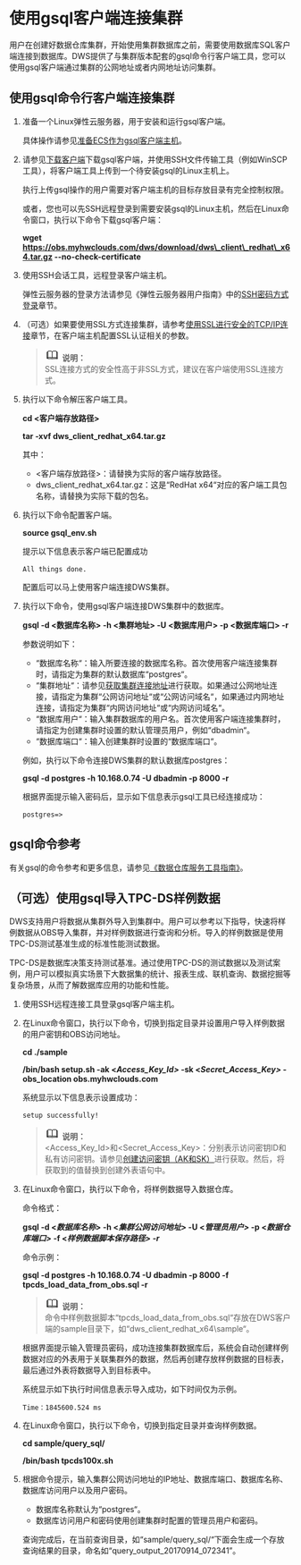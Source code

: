# 使用gsql客户端连接集群<a name="dws_01_0037"></a>

用户在创建好数据仓库集群，开始使用集群数据库之前，需要使用数据库SQL客户端连接到数据库。DWS提供了与集群版本配套的gsql命令行客户端工具，您可以使用gsql客户端通过集群的公网地址或者内网地址访问集群。

## 使用gsql命令行客户端连接集群<a name="section2664278815443"></a>

1.  准备一个Linux弹性云服务器，用于安装和运行gsql客户端。

    具体操作请参见[准备ECS作为gsql客户端主机](准备ECS作为gsql客户端主机.md)。

2.  请参见[下载客户端](下载客户端.md)下载gsql客户端，并使用SSH文件传输工具（例如WinSCP工具），将客户端工具上传到一个待安装gsql的Linux主机上。

    执行上传gsql操作的用户需要对客户端主机的目标存放目录有完全控制权限。

    或者，您也可以先SSH远程登录到需要安装gsql的Linux主机，然后在Linux命令窗口，执行以下命令下载gsql客户端：

    **wget https://obs.myhwclouds.com/dws/download/dws\_client\_redhat\_x64.tar.gz --no-check-certificate**

3.  使用SSH会话工具，远程登录客户端主机。

    弹性云服务器的登录方法请参见《弹性云服务器用户指南》中的[SSH密码方式登录](https://support.huaweicloud.com/usermanual-ecs/zh-cn_topic_0017955633.html)章节。

4.  （可选）如果要使用SSL方式连接集群，请参考[使用SSL进行安全的TCP/IP连接](使用SSL进行安全的TCP-IP连接.md)章节，在客户端主机配置SSL认证相关的参数。

    >![](public_sys-resources/icon-note.gif) **说明：**   
    >SSL连接方式的安全性高于非SSL方式，建议在客户端使用SSL连接方式。  

5.  执行以下命令解压客户端工具。

    **cd <客户端存放路径\>**

    ****tar -xvf dws\_client\_redhat\_x64.tar.gz****

    其中：

    -   <客户端存放路径\>：请替换为实际的客户端存放路径。
    -   dws\_client\_redhat\_x64.tar.gz：这是“RedHat x64“对应的客户端工具包名称，请替换为实际下载的包名。

6.  执行以下命令配置客户端。

    **source gsql\_env.sh**

    提示以下信息表示客户端已配置成功

    ```
    All things done.
    ```

    配置后可以马上使用客户端连接DWS集群。

7.  执行以下命令，使用gsql客户端连接DWS集群中的数据库。

    **gsql -d <数据库名称\> -h <集群地址\> -U <数据库用户\> -p <数据库端口\> -r**

    参数说明如下：

    -   “数据库名称“：输入所要连接的数据库名称。首次使用客户端连接集群时，请指定为集群的默认数据库“postgres“。
    -   “集群地址“：请参见[获取集群连接地址](获取集群连接地址.md)进行获取。如果通过公网地址连接，请指定为集群“公网访问地址“或“公网访问域名“，如果通过内网地址连接，请指定为集群“内网访问地址“或“内网访问域名“。
    -   “数据库用户“：输入集群数据库的用户名。首次使用客户端连接集群时，请指定为创建集群时设置的默认管理员用户，例如“dbadmin“。
    -   “数据库端口“：输入创建集群时设置的“数据库端口“。

    例如，执行以下命令连接DWS集群的默认数据库postgres：

    ****gsql -d postgres -h 10.168.0.74 -U dbadmin -p 8000 -r****

    根据界面提示输入密码后，显示如下信息表示gsql工具已经连接成功：

    ```
    postgres=>
    ```


## gsql命令参考<a name="section41003216539"></a>

有关gsql的命令参考和更多信息，请参见[《数据仓库服务工具指南》](https://support.huaweicloud.com/tg-dws/dws_07_0001.html)。

## （可选）使用gsql导入TPC-DS样例数据<a name="section16360114045919"></a>

DWS支持用户将数据从集群外导入到集群中。用户可以参考以下指导，快速将样例数据从OBS导入集群，并对样例数据进行查询和分析。导入的样例数据是使用TPC-DS测试基准生成的标准性能测试数据。

TPC-DS是数据库决策支持测试基准。通过使用TPC-DS的测试数据以及测试案例，用户可以模拟真实场景下大数据集的统计、报表生成、联机查询、数据挖掘等复杂场景，从而了解数据库应用的功能和性能。

1.  使用SSH远程连接工具登录gsql客户端主机。
2.  在Linux命令窗口，执行以下命令，切换到指定目录并设置用户导入样例数据的用户密钥和OBS访问地址。

    **cd ./sample**

    **/bin/bash setup.sh -ak <**_**Access\_Key\_Id**_**_\>_  -sk <_Secret\_Access\_Key\>_  -obs\_location obs.myhwclouds.com**

    系统显示以下信息表示设置成功：

    ```
    setup successfully!
    ```

    >![](public_sys-resources/icon-note.gif) **说明：**   
    ><Access\_Key\_Id\>和<Secret\_Access\_Key\>：分别表示访问密钥ID和私有访问密钥。请参见[创建访问密钥（AK和SK）](https://support.huaweicloud.com/devg-dws/dws_04_add_ak_sk.html)进行获取。然后，将获取到的值替换到创建外表语句中。  

3.  在Linux命令窗口，执行以下命令，将样例数据导入数据仓库。

    命令格式：

    **gsql -d <_数据库名称_\> -h <_集群公网访问地址\>_  -U <_管理员用户\>_  -p <_数据仓库端口\>_  -f <_样例数据脚本保存路径\> -r_**

    命令示例：

    **gsql -d postgres -h 10.168.0.74 -U dbadmin -p 8000 -f tpcds\_load\_data\_from\_obs.sql -r**

    >![](public_sys-resources/icon-note.gif) **说明：**   
    >命令中样例数据脚本“tpcds\_load\_data\_from\_obs.sql“存放在DWS客户端的sample目录下，如“dws\_client\_redhat\_x64\\sample“。  

    根据界面提示输入管理员密码，成功连接集群数据库后，系统会自动创建样例数据对应的外表用于关联集群外的数据，然后再创建存放样例数据的目标表，最后通过外表将数据导入到目标表中。

    系统显示如下执行时间信息表示导入成功，如下时间仅为示例。

    ```
    Time：1845600.524 ms
    ```


1.  在Linux命令窗口，执行以下命令，切换到指定目录并查询样例数据。

    **cd sample/query\_sql/**

    **/bin/bash tpcds100x.sh**

2.  根据命令提示，输入集群公网访问地址的IP地址、数据库端口、数据库名称、数据库访问用户以及用户密码。

    -   数据库名称默认为“postgres“。
    -   数据库访问用户和密码使用创建集群时配置的管理员用户和密码。

    查询完成后，在当前查询目录，如“sample/query\_sql/“下面会生成一个存放查询结果的目录，命名如“query\_output\_20170914\_072341”。


